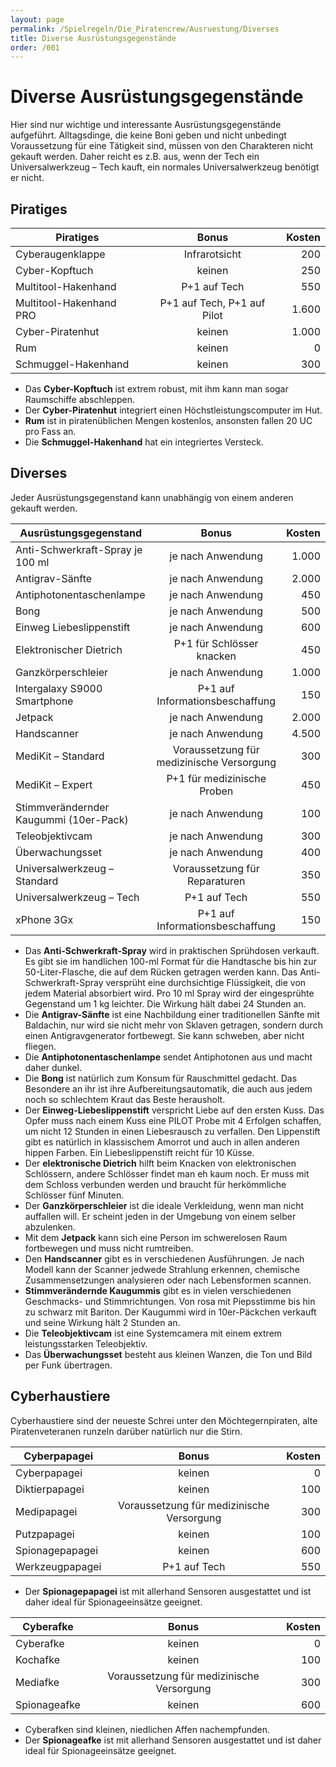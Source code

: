 ```yaml
---
layout: page
permalink: /Spielregeln/Die_Piratencrew/Ausruestung/Diverses
title: Diverse Ausrüstungsgegenstände
order: /001
---
```


# Diverse Ausrüstungsgegenstände

Hier sind nur wichtige und interessante Ausrüstungsgegenstände aufgeführt. Alltagsdinge, die keine Boni geben und nicht unbedingt Voraussetzung für eine Tätigkeit sind, müssen von den Charakteren nicht gekauft werden. Daher reicht es z.B. aus, wenn der Tech ein Universalwerkzeug – Tech kauft, ein normales Universalwerkzeug benötigt er nicht.

## Piratiges

| Piratiges | Bonus | Kosten |
| --------- | :---: | -----: |
| Cyberaugenklappe | Infrarotsicht | 200 |
| Cyber-Kopftuch | keinen | 250 |
| Multitool-Hakenhand | P+1 auf Tech | 550 |
| Multitool-Hakenhand PRO | P+1 auf Tech, P+1 auf Pilot | 1.600 |
| Cyber-Piratenhut | keinen | 1.000 |
| Rum | keinen | 0 |
| Schmuggel-Hakenhand | keinen | 300 |

- Das **Cyber-Kopftuch** ist extrem robust, mit ihm kann man sogar Raumschiffe abschleppen.
- Der **Cyber-Piratenhut** integriert einen Höchstleistungscomputer im Hut.
- **Rum** ist in piratenüblichen Mengen kostenlos, ansonsten fallen 20 UC pro Fass an.
- Die **Schmuggel-Hakenhand** hat ein integriertes Versteck.

## Diverses

Jeder Ausrüstungsgegenstand kann unabhängig von einem anderen gekauft werden.

| Ausrüstungsgegenstand | Bonus | Kosten |
| --------------------- | :---: | -----: |
| Anti-Schwerkraft-Spray je 100 ml | je nach Anwendung | 1.000 |
| Antigrav-Sänfte | je nach Anwendung | 2.000 |
| Antiphotonentaschenlampe | je nach Anwendung | 450 |
| Bong | je nach Anwendung | 500 |
| Einweg Liebeslippenstift | je nach Anwendung | 600 |
| Elektronischer Dietrich | P+1 für Schlösser knacken | 450 |
| Ganzkörperschleier | je nach Anwendung | 1.000 |
| Intergalaxy S9000 Smartphone | P+1 auf Informationsbeschaffung | 150 |
| Jetpack | je nach Anwendung | 2.000 |
| Handscanner | je nach Anwendung | 4.500 |
| MediKit – Standard | Voraussetzung für medizinische Versorgung | 300 |
| MediKit – Expert | P+1 für medizinische Proben | 450 |
| Stimmverändernder Kaugummi (10er-Pack) | je nach Anwendung | 100 |
| Teleobjektivcam | je nach Anwendung | 300 |
| Überwachungsset | je nach Anwendung | 400 |
| Universalwerkzeug – Standard | Voraussetzung für Reparaturen | 350 |
| Universalwerkzeug – Tech | P+1 auf Tech | 550 |
| xPhone 3Gx | P+1 auf Informationsbeschaffung | 150 |

- Das **Anti-Schwerkraft-Spray** wird in praktischen Sprühdosen verkauft. Es gibt sie im handlichen 100-ml Format für die Handtasche bis hin zur 50-Liter-Flasche, die auf dem Rücken getragen werden kann. Das Anti-Schwerkraft-Spray versprüht eine durchsichtige Flüssigkeit, die von jedem Material absorbiert wird. Pro 10 ml Spray wird der eingesprühte Gegenstand um 1 kg leichter. Die Wirkung hält dabei 24 Stunden an.
- Die **Antigrav-Sänfte** ist eine Nachbildung einer traditionellen Sänfte mit Baldachin, nur wird sie nicht mehr von Sklaven getragen, sondern durch einen Antigravgenerator fortbewegt. Sie kann schweben, aber nicht fliegen.
- Die **Antiphotonentaschenlampe** sendet Antiphotonen aus und macht daher dunkel.
- Die **Bong** ist natürlich zum Konsum für Rauschmittel gedacht. Das Besondere an ihr ist ihre Aufbereitungsautomatik, die auch aus jedem noch so schlechtem Kraut das Beste herausholt.
- Der **Einweg-Liebeslippenstift** verspricht Liebe auf den ersten Kuss. Das Opfer muss nach einem Kuss eine PILOT Probe mit 4 Erfolgen schaffen, um nicht 12 Stunden in einen Liebesrausch zu verfallen. Den Lippenstift gibt es natürlich in klassischem Amorrot und auch in allen anderen hippen Farben. Ein Liebeslippenstift reicht für 10 Küsse.
- Der **elektronische Dietrich** hilft beim Knacken von elektronischen Schlössern, andere Schlösser findet man eh kaum noch. Er muss mit dem Schloss verbunden werden und braucht für herkömmliche Schlösser fünf Minuten.
- Der **Ganzkörperschleier** ist die ideale Verkleidung, wenn man nicht auffallen will. Er scheint jeden in der Umgebung von einem selber abzulenken.
- Mit dem **Jetpack** kann sich eine Person im schwerelosen Raum fortbewegen und muss nicht rumtreiben.
- Den **Handscanner** gibt es in verschiedenen Ausführungen. Je nach Modell kann der Scanner jedwede Strahlung erkennen, chemische Zusammensetzungen analysieren oder nach Lebensformen scannen.
- **Stimmverändernde Kaugummis** gibt es in vielen verschiedenen Geschmacks- und Stimmrichtungen. Von rosa mit Piepsstimme bis hin zu schwarz mit Bariton. Der Kaugummi wird in 10er-Päckchen verkauft und seine Wirkung hält 2 Stunden an.
- Die **Teleobjektivcam** ist eine Systemcamera mit einem extrem leistungsstarken Teleobjektiv.
- Das **Überwachungsset** besteht aus kleinen Wanzen, die Ton und Bild per Funk übertragen.

## Cyberhaustiere

Cyberhaustiere sind der neueste Schrei unter den Möchtegernpiraten, alte Piratenveteranen runzeln darüber natürlich nur die Stirn.

| Cyberpapagei | Bonus | Kosten |
| ------------ | :---: | -----: |
| Cyberpapagei | keinen | 0 |
| Diktierpapagei | keinen | 100 |
| Medipapagei | Voraussetzung für medizinische Versorgung | 300 |
| Putzpapagei | keinen | 100 |
| Spionagepapagei | keinen | 600 |
| Werkzeugpapagei | P+1 auf Tech | 550 |

- Der **Spionagepapagei** ist mit allerhand Sensoren ausgestattet und ist daher ideal für Spionageeinsätze geeignet.

| Cyberafke | Bonus | Kosten |
| --------- | :---: | -----: |
| Cyberafke | keinen | 0 |
| Kochafke | keinen | 100 |
| Mediafke | Voraussetzung für medizinische Versorgung | 300 |
| Spionageafke | keinen | 600 |

- Cyberafken sind kleinen, niedlichen Affen nachempfunden.
- Der **Spionageafke** ist mit allerhand Sensoren ausgestattet und ist daher ideal für Spionageeinsätze geeignet.
